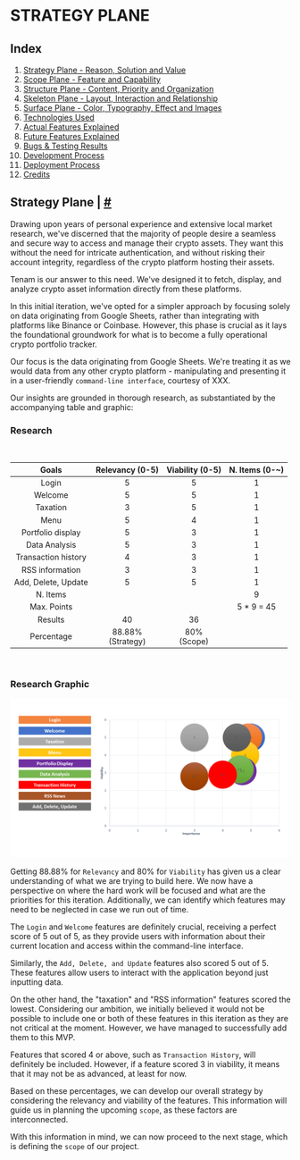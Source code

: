 # STRATEGY PLANE

## Index <a name="index"></a>

1. [Strategy Plane - Reason, Solution and Value](https://github.com/plexoio/tenam/blob/main/documentation/assets/readme/strategy.md)
2. [Scope Plane - Feature and Capability](https://github.com/plexoio/tenam/blob/main/documentation/assets/readme/scope.md)
3. [Structure Plane - Content, Priority and Organization](https://github.com/plexoio/tenam/blob/main/documentation/assets/readme/structure.md)
4. [Skeleton Plane - Layout, Interaction and Relationship](https://github.com/plexoio/tenam/blob/main/documentation/assets/readme/skeleton.md)
5. [Surface Plane - Color, Typography, Effect and Images](https://github.com/plexoio/tenam/blob/main/documentation/assets/readme/surface.md)
6. [Technologies Used](#technologies)
7. [Actual Features Explained](#features)
8. [Future Features Explained](#f-features)
9. [Bugs & Testing Results](#bugs-testing)
10. [Development Process](#development)
11. [Deployment Process](#deployment)
12. [Credits](#credits)

## Strategy Plane <a name="strategy-plane"></a> | [#](#index)

Drawing upon years of personal experience and extensive local market research, we've discerned that the majority of people desire a seamless and secure way to access and manage their crypto assets. They want this without the need for intricate authentication, and without risking their account integrity, regardless of the crypto platform hosting their assets.

Tenam is our answer to this need. We've designed it to fetch, display, and analyze crypto asset information directly from these platforms.

In this initial iteration, we've opted for a simpler approach by focusing solely on data originating from Google Sheets, rather than integrating with platforms like Binance or Coinbase. However, this phase is crucial as it lays the foundational groundwork for what is to become a fully operational crypto portfolio tracker.

Our focus is the data originating from Google Sheets. We're treating it as we would data from any other crypto platform - manipulating and presenting it in a user-friendly `command-line interface`, courtesy of XXX.

Our insights are grounded in thorough research, as substantiated by the accompanying table and graphic:

### Research

<br>

|         Goals         |    Relevancy (0-5)     | Viability (0-5)  | N. Items (0-~) |
| :-------------------: | :--------------------: | :--------------: | :------------: |
|     Login             |           5            |        5         |       1        |
|     Welcome           |           5            |        5         |       1        |
|     Taxation          |           3            |        5         |       1        |
|     Menu              |           5            |        4         |       1        |
|     Portfolio display |           5            |        3         |       1        |
|     Data Analysis     |           5            |        3         |       1        |
|     Transaction history |         4            |        3         |       1        |
|     RSS information   |           3            |        3         |       1        |
|     Add, Delete, Update |         5            |        5         |       1        |
|       N. Items        |                        |                  |       9        |
|      Max. Points      |                        |                  |   5 * 9 = 45   |
|        Results        |           40           |        36        |                |
|      Percentage       | 88.88% <br> (Strategy) | 80% <br> (Scope) |                |


<br>

### Research Graphic

![Table Graphic](https://github.com/plexoio/tenam/blob/main/documentation/assets/img/graphic.png)

Getting 88.88% for `Relevancy` and 80% for `Viability` has given us a clear understanding of what we are trying to build here. We now have a perspective on where the hard work will be focused and what are the priorities for this iteration. Additionally, we can identify which features may need to be neglected in case we run out of time.

The `Login` and `Welcome` features are definitely crucial, receiving a perfect score of 5 out of 5, as they provide users with information about their current location and access within the command-line interface.

Similarly, the `Add, Delete, and Update` features also scored 5 out of 5. These features allow users to interact with the application beyond just inputting data.

On the other hand, the "taxation" and "RSS information" features scored the lowest. Considering our ambition, we initially believed it would not be possible to include one or both of these features in this iteration as they are not critical at the moment. However, we have managed to successfully add them to this MVP.

Features that scored 4 or above, such as `Transaction History`, will definitely be included. However, if a feature scored 3 in viability, it means that it may not be as advanced, at least for now.

Based on these percentages, we can develop our overall strategy by considering the relevancy and viability of the features. This information will guide us in planning the upcoming `scope`, as these factors are interconnected.

With this information in mind, we can now proceed to the next stage, which is defining the `scope` of our project.